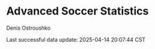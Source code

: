 # Advanced Soccer Statistics
Denis Ostroushko

<!-- gfm -->

Last successful data update: 2025-04-14 20:07:44 CST
